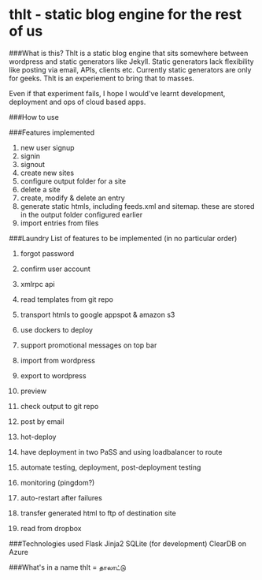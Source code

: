 # thlt - static blog engine for the rest of us


###What is this?
Thlt is a static blog engine that sits somewhere between wordpress and static generators like Jekyll. Static generators lack flexibility like posting via email, APIs, clients etc. Currently static generators are only for geeks. Thlt is an experiement to bring that to masses.

Even if that experiment fails, I hope I would've learnt development, deployment and ops of cloud based apps.

###How to use


###Features implemented

1. new user signup
2. signin
3. signout
4. create new sites
5. configure output folder for a site
6. delete a site
7. create, modify & delete an entry
8. generate static htmls, including feeds.xml and sitemap. these are stored in the output folder configured earlier
9. import entries from files    

###Laundry List of features to be implemented (in no particular order)
1. forgot password
2. confirm user account
3. xmlrpc api
4. read templates from git repo
5. transport htmls to google appspot & amazon s3
6. use dockers to deploy
7. support promotional messages on top bar
8. import from wordpress
9. export to wordpress
10. preview
11. check output to git repo
12. post by email

13. hot-deploy
14. have deployment in two PaSS and using loadbalancer to route
15. automate testing, deployment, post-deployment testing
16. monitoring (pingdom?)
17. auto-restart after failures
18. transfer generated html to ftp of destination site
19. read from dropbox

###Technologies used
Flask
Jinja2
SQLite (for development)
ClearDB on Azure

###What's in a name
thlt = தாலாட்டு
